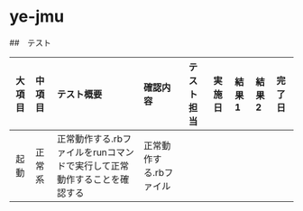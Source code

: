 ye-jmu
======

##　テスト

|大項目|中項目|テスト概要|確認内容|テスト担当|実施日|結果1|結果2|完了日|
|:--:|:--|:--|:--|:--|:--|:--|:--|:--|
|起動|正常系|正常動作する.rbファイルをrunコマンドで実行して正常動作することを確認する|正常動作する.rbファイル|||||
